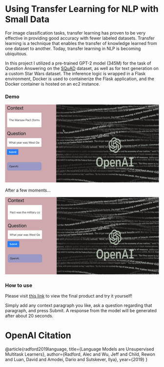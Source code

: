 # Using Transfer Learning for NLP with Small Data

For image classification tasks, transfer learning has proven to be very effective in providing good accuracy with fewer labeled datasets. Transfer learning is a technique that enables the transfer of knowledge learned from one dataset to another. Today, transfer learning in NLP is becoming ubiquitous. 

In this project I utilized a pre-trained GPT-2 model (345M) for the task of Question Answering on the [SQuAD](https://rajpurkar.github.io/SQuAD-explorer/) dataset, as well as for text generation on a custom Star Wars dataset. The inference logic is wrapped in a Flask environment, Docker is used to containerize the Flask application, and the Docker container is hosted on an ec2 instance.

### Demo

![Demo](https://github.com/mattjacobs23/transferNLP/blob/main/gifs/cropped_gpt2_recording1.gif)

After a few moments...

![Demo](https://github.com/mattjacobs23/transferNLP/blob/main/gifs/cropped_gpt2_recording2.gif)

### How to use

Please visit [this link](http://ec2-18-216-18-180.us-east-2.compute.amazonaws.com/) to view the final product and try it yourself!

Simply add any context paragraph you like, ask a question regarding that paragraph, and press Submit. A response from the model will be generated after about 20 seconds. 


# OpenAI Citation
@article{radford2019language,
  title={Language Models are Unsupervised Multitask Learners},
  author={Radford, Alec and Wu, Jeff and Child, Rewon and Luan, David and Amodei, Dario and Sutskever, Ilya},
  year={2019}
}
